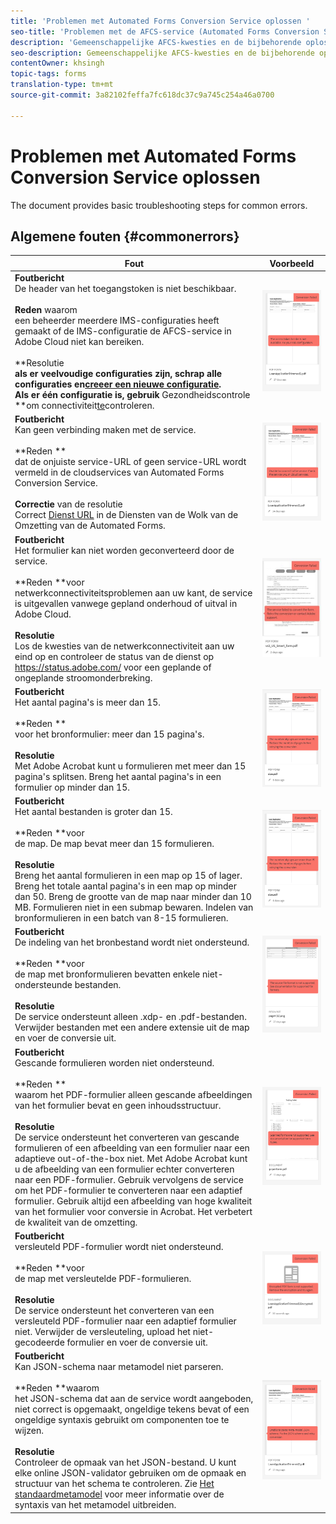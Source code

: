 ```yaml
---
title: 'Problemen met Automated Forms Conversion Service oplossen '
seo-title: 'Problemen met de AFCS-service (Automated Forms Conversion Service) oplossen '
description: 'Gemeenschappelijke AFCS-kwesties en de bijbehorende oplossingen '
seo-description: Gemeenschappelijke AFCS-kwesties en de bijbehorende oplossingen
contentOwner: khsingh
topic-tags: forms
translation-type: tm+mt
source-git-commit: 3a82102feffa7fc618dc37c9a745c254a46a0700

---
```



# Problemen met Automated Forms Conversion Service oplossen


<!--The article provides information on installation, configuration and administration issues that may arise in an Automated Forms Conversion Service production environment. --> The document  provides basic troubleshooting steps for common errors.

## Algemene fouten {#commonerrors}

| Fout | Voorbeeld |
|--- |--- |
| **Foutbericht**<br> De header van het toegangstoken is niet beschikbaar. <br><br> **Reden** waarom <br> een beheerder meerdere IMS-configuraties heeft gemaakt of de IMS-configuratie de AFCS-service in Adobe Cloud niet kan bereiken. <br><br>**Resolutie **<br>als er veelvoudige configuraties zijn, schrap alle configuraties en[creeer een nieuwe configuratie](configure-service.md#obtainpubliccertificates).<br>Als er één configuratie is, gebruik** Gezondheidscontrole **om connectiviteit[te](configure-service.md#createintegrationoption)controleren. | ![De header van het toegangstoken is niet beschikbaar](assets/invalid-ims-configurations.png) |
| **Foutbericht** <br> Kan geen verbinding maken met de service.  <br><br>**Reden **<br>dat de onjuiste service-URL of geen service-URL wordt vermeld in de cloudservices van Automated Forms Conversion Service.<br><br>**Correctie** van de resolutie <br> Correct [Dienst URL](configure-service.md#configure-the-cloud-service) in de Diensten van de Wolk van de Omzetting van de Automated Forms. | ![Kan geen verbinding maken met de service.](assets/wrong-service-url-configured.png) |
| **Foutbericht**<br> Het formulier kan niet worden geconverteerd door de service.  <br><br>**Reden **voor<br>netwerkconnectiviteitsproblemen aan uw kant, de service is uitgevallen vanwege gepland onderhoud of uitval in Adobe Cloud.<br><br>**Resolutie**<br> Los de kwesties van de netwerkconnectiviteit aan uw eind op en controleer de status van de dienst op https://status.adobe.com/ voor een geplande of ongeplande stroomonderbreking. | ![Kan geen verbinding maken met de service.](assets/conversion-failure.png) |
| **Foutbericht**<br> Het aantal pagina&#39;s is meer dan 15.  <br><br>**Reden **<br>voor het bronformulier: meer dan 15 pagina&#39;s.<br><br>**Resolutie** <br> Met Adobe Acrobat kunt u formulieren met meer dan 15 pagina&#39;s splitsen. Breng het aantal pagina&#39;s in een formulier op minder dan 15. | ![Kan geen verbinding maken met de service.](assets/number-of-pages.png) |
| **Foutbericht**<br> Het aantal bestanden is groter dan 15.  <br><br>**Reden **voor<br>de map. De map bevat meer dan 15 formulieren.<br><br>**Resolutie**<br> Breng het aantal formulieren in een map op 15 of lager. Breng het totale aantal pagina&#39;s in een map op minder dan 50. Breng de grootte van de map naar minder dan 10 MB. Formulieren niet in een submap bewaren. Indelen van bronformulieren in een batch van 8-15 formulieren. | ![Kan geen verbinding maken met de service.](assets/number-of-pages.png) |
| **Foutbericht**<br> De indeling van het bronbestand wordt niet ondersteund.  <br><br>**Reden **voor<br>de map met bronformulieren bevatten enkele niet-ondersteunde bestanden.<br><br>**Resolutie**<br> De service ondersteunt alleen .xdp- en .pdf-bestanden. Verwijder bestanden met een andere extensie uit de map en voer de conversie uit. | ![Kan geen verbinding maken met de service.](assets/unsupported-file-formats.png) |
| **Foutbericht** <br> Gescande formulieren worden niet ondersteund.  <br><br>**Reden **<br>waarom het PDF-formulier alleen gescande afbeeldingen van het formulier bevat en geen inhoudsstructuur.<br><br>**Resolutie**<br> De service ondersteunt het converteren van gescande formulieren of een afbeelding van een formulier naar een adaptieve out-of-the-box niet. Met Adobe Acrobat kunt u de afbeelding van een formulier echter converteren naar een PDF-formulier. Gebruik vervolgens de service om het PDF-formulier te converteren naar een adaptief formulier. Gebruik altijd een afbeelding van hoge kwaliteit van het formulier voor conversie in Acrobat. Het verbetert de kwaliteit van de omzetting. | ![Kan geen verbinding maken met de service.](assets/scanned-forms-error.png) |
| **Foutbericht**<br> versleuteld PDF-formulier wordt niet ondersteund.  <br><br>**Reden **voor<br>de map met versleutelde PDF-formulieren.<br><br>**Resolutie**<br> De service ondersteunt het converteren van een versleuteld PDF-formulier naar een adaptief formulier niet. Verwijder de versleuteling, upload het niet-gecodeerde formulier en voer de conversie uit. | ![Kan geen verbinding maken met de service.](assets/secured-pdf-form.png) |
| **Foutbericht**<br> Kan JSON-schema naar metamodel niet parseren.  <br><br>**Reden **waarom<br>het JSON-schema dat aan de service wordt aangeboden, niet correct is opgemaakt, ongeldige tekens bevat of een ongeldige syntaxis gebruikt om componenten toe te wijzen.<br><br>**Resolutie**<br> Controleer de opmaak van het JSON-bestand. U kunt elke online JSON-validator gebruiken om de opmaak en structuur van het schema te controleren. Zie [Het standaardmetamodel](extending-the-default-meta-model.md) voor meer informatie over de syntaxis van het metamodel uitbreiden. | ![Kan geen verbinding maken met de service.](assets/invalid-meta-model-schema.png) |

<!--

<table>
<thead>
<tr>
<th>Error</th>
<th>Example</th>
</tr>
</thead>
<tbody>
<tr>
<td><strong>Error Message</strong> <p> The access token header is not available. </p><br><strong>Reason</strong> <br> An administrator has created multiple IMS configurations or IMS configuration is not able to reach AFCS service on Adobe Cloud. <br><br><strong>Resolution</strong> <br> If there are multiple configurations, delete all the configurations and <a href="configure-service.md#obtainpubliccertificates">create a new configuration</a>. <br> If there is a single configuration, use <strong> Health Check </strong> to <a href="configure-service.md#createintegrationoption">check connectivity</a>.</td>
<td><img alt="The access token header is not available" src="assets/invalid-ims-configuration.png" /></td>
</tr>
<tr>
<td><strong>Error Message</strong> <br> Unable to connect to the service.  <br><br><strong>Reason</strong> <br> Incorrect service URL or no service URL is mentioned in Automated Forms Conversion Service cloud services. <br><br><strong>Resolution</strong> <br> Correct <a href="configure-service.md#configure-the-cloud-service">Service URL</a> in Automated Forms Conversion Service Cloud services.</td>
<td><img alt="Unable to connect to the service." src="assets/wrong-endpoint-configured.png" /></td>
</tr>
<tr>
<td><strong>Error Message</strong> <br> The service failed to convert the form.  <br><br><strong>Reason</strong> <br> Network connectivity issues at your end, the service is down due to scheduled maintenance, or outage on Adobe Cloud. <br><br><strong>Resolution</strong> <br> Resolve network connectivity issues at your end and check the status of the service on <a href="https://status.adobe.com/">https://status.adobe.com/</a> for a planned or unplanned outage.</td>
<td><img alt="The service failed to convert the form." src="assets/service-failure.png" /></td>
</tr>
<tr>
<td><strong>Error Message</strong> <br> The number of pages is more than 15.  <br><br><strong>Reason</strong> <br> The source form is more than 15 pages long.  <br><br><strong>Resolution</strong> <br> Use Adobe Acrobat to split forms with more than 15 pages. Bring the number of pages in a form to less than 15.</td>
<td><img alt="The number of pages is more than 15." src="assets/number-of-pages.png" /></td>
</tr>
<tr>
<td><strong>Error Message</strong> <br> The number of files is more than 15.  <br><br><strong>Reason</strong> <br>  The folder contains more than 15 forms. <br><br><strong>Resolution</strong> <br> Bring the number of forms in a folder to less than or equal to 15. Bring the total number of pages in a folder less than 50. Bring the size of the folder to less than 10 MB. Do not keep forms in a sub-folder. Organize source forms into a batch of 8-15 forms.</td>
<td><img alt="The number of files is more than 15." src="assets/number-of-pages.png" /></td>
</tr>
<tr>
<td><strong>Error Message</strong> <br> The source file format is not supported.  <br><br><strong>Reason</strong> <br> The folder containing source forms have some unsupported files. <br><br><strong>Resolution</strong> <br> The service supports only .xdp and .pdf files. Remove files with any other extension from the folder and run the conversion.</td>
<td><img alt="The source file format is not supported." src="assets/unsupported-file-formats.png" /></td>
</tr>
<tr>
<td><strong>Error Message</strong> <br> Scanned forms are not supported.  <br><br><strong>Reason</strong> <br> The PDF form contains only scanned images of the form and contains no content structure. <br><br><strong>Resolution</strong> <br> The service does not support converting scanned forms or an image of a form to an adaptive out-of-the-box. However, you use Adobe Acrobat to convert the image of a form to a PDF Form. Then, use the service to convert the PDF Form to an adaptive form. Always use a high-quality image of the form for conversion in Acrobat. It improves the quality of the conversion.</td>
<td><img alt="Scanned forms are not supported." src="assets/scanned-forms-error.png" /></td>
</tr>
<tr>
<td><strong>Error Message</strong> <br> Encrypted PDF form is not supported.  <br><br><strong>Reason</strong> <br> The folder contains encrypted PDF forms. <br><br><strong>Resolution</strong> <br> The service does not support converting an encrypted PDF form to an adaptive form. Remove the encryption, upload the non-encrypted form, and run the conversion.</td>
<td><img alt="Encrypted PDF form is not supported." src="assets/secured-pdf-form.png" /></td>
</tr>
<tr>
<td><strong>Error Message</strong> <br> Unable to parse meta-model JSON schema.  <br><br><strong>Reason</strong> <br> The JSON schema supplied to the service is not properly formatted, contains invalid characters, or uses invalid syntax to map components.  <br><br><strong>Resolution</strong> <br> Check the formatting of the JSON file. You can use any online JSON validator to check the formatting and structure of the schema. See, <a href="extending-the-default-meta-model.md">Extend the default meta-model</a> article for information on meta-model syntax.</td>
<td><img alt="Unable to parse meta-model JSON schema" src="assets/invalid-meta-model-schema.png" /></td>
</tr>
</tbody>
</table>
-->